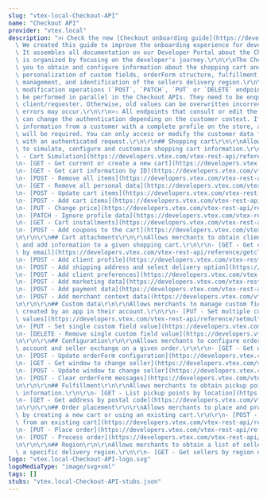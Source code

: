 ```yaml
---
slug: "vtex-local-Checkout-API"
name: "Checkout API"
provider: "vtex.local"
description: ">ℹ️ Check the new [Checkout onboarding guide](https://developers.vtex.com/vtex-rest-api/docs/checkout-overview).\
  \ We created this guide to improve the onboarding experience for developers at VTEX.\
  \ It assembles all documentation on our Developer Portal about the Checkout and\
  \ is organized by focusing on the developer's journey.\r\n\r\nThe Checkout API allows\
  \ you to obtain and configure information about the shopping cart and its attachments,\
  \ personalization of custom fields, orderForm structure, fulfillment data, order\
  \ management, and identification of the sellers delivery region.\r\n\r\n>ℹ️ Data\
  \ modification operations (`POST`, `PATCH`, `PUT` or `DELETE` endpoints) shall not\
  \ be performed in parallel in the Checkout APIs. They need to be enqueued by the\
  \ client/requester. Otherwise, old values ​​can be overwritten incorrectly or competition\
  \ errors may occur.\r\n\r\n>⚠️ All endpoints that consult or edit the orderForm\
  \ can change the authentication depending on the customer context. If you are handling\
  \ information from a customer with a complete profile on the store, authentication\
  \ will be required. You can only access or modify the customer data for these profiles\
  \ with an authenticated request.\r\n\r\n## Shopping cart\r\n\r\nAllows merchants\
  \ to simulate, configure and customize shopping cart information.\r\n\r\n- [POST\
  \ - Cart Simulation](https://developers.vtex.com/vtex-rest-api/reference/cartsimulation)\r\
  \n- [GET - Get current or create a new cart](https://developers.vtex.com/vtex-rest-api/reference/createanewcart)\r\
  \n- [GET - Get cart information by ID](https://developers.vtex.com/vtex-rest-api/reference/getcartinformationbyid)\r\
  \n- [POST - Remove all items](https://developers.vtex.com/vtex-rest-api/reference/removeallitems)\r\
  \n- [GET - Remove all personal data](https://developers.vtex.com/vtex-rest-api/reference/removeallpersonaldata)\r\
  \n- [POST - Update cart items](https://developers.vtex.com/vtex-rest-api/reference/itemsupdate)\r\
  \n- [POST - Add cart items](https://developers.vtex.com/vtex-rest-api/reference/items)\r\
  \n- [PUT - Change price](https://developers.vtex.com/vtex-rest-api/reference/pricechange)\r\
  \n- [PATCH - Ignore profile data](https://developers.vtex.com/vtex-rest-api/reference/ignoreprofiledata)\r\
  \n- [GET - Cart installments](https://developers.vtex.com/vtex-rest-api/reference/getcartinstallments)\r\
  \n- [POST - Add coupons to the cart](https://developers.vtex.com/vtex-rest-api/reference/addcoupons)\r\
  \n\r\n\r\n## Cart attachments\r\n\r\nAllows merchants to obtain client profiles\
  \ and add information to a given shopping cart.\r\n\r\n- [GET - Get client profile\
  \ by email](https://developers.vtex.com/vtex-rest-api/reference/getclientprofilebyemail)\r\
  \n- [POST - Add client profile](https://developers.vtex.com/vtex-rest-api/reference/addclientprofile)\r\
  \n- [POST - Add shipping address and select delivery option](https://developers.vtex.com/vtex-rest-api/reference/addshippingaddress)\r\
  \n- [POST - Add client preferences](https://developers.vtex.com/vtex-rest-api/reference/addclientpreferences)\r\
  \n- [POST - Add marketing data](https://developers.vtex.com/vtex-rest-api/reference/addmarketingdata)\r\
  \n- [POST - Add payment data](https://developers.vtex.com/vtex-rest-api/reference/addpaymentdata)\r\
  \n- [POST - Add merchant context data](https://developers.vtex.com/vtex-rest-api/reference/addmerchantcontextdata)\r\
  \n\r\n\r\n## Custom data\r\n\r\nAllows merchants to manage custom fields that were\
  \ created by an app in their account.\r\n\r\n- [PUT - Set multiple custom field\
  \ values](https://developers.vtex.com/vtex-rest-api/reference/setmultiplecustomfieldvalues)\r\
  \n- [PUT - Set single custom field value](https://developers.vtex.com/vtex-rest-api/reference/setsinglecustomfieldvalue)\r\
  \n- [DELETE - Remove single custom field value](https://developers.vtex.com/vtex-rest-api/reference/removesinglecustomfieldvalue)\r\
  \n\r\n\r\n## Configuration\r\n\r\nAllows merchants to configure orderForm in the\
  \ account and seller exchange on a given order.\r\n\r\n- [GET - Get orderForm configuration](https://developers.vtex.com/vtex-rest-api/reference/getorderformconfiguration)\r\
  \n- [POST - Update orderForm configuration](https://developers.vtex.com/vtex-rest-api/reference/updateorderformconfiguration)\r\
  \n- [GET - Get window to change seller](https://developers.vtex.com/vtex-rest-api/reference/getwindowtochangeseller)\r\
  \n- [POST - Update window to change seller](https://developers.vtex.com/vtex-rest-api/reference/updatewindowtochangeseller)\r\
  \n- [POST - Clear orderForm messages](https://developers.vtex.com/vtex-rest-api/reference/clearorderformmessages)\r\
  \n\r\n\r\n## Fulfillment\r\n\r\nAllows merchants to obtain pickup points and address\
  \ information.\r\n\r\n- [GET - List pickup points by location](https://developers.vtex.com/vtex-rest-api/reference/listpickupppointsbylocation)\r\
  \n- [GET - Get address by postal code](https://developers.vtex.com/vtex-rest-api/reference/getaddressbypostalcode)\r\
  \n\r\n\r\n## Order placement\r\n\r\nAllows merchants to place and process orders\
  \ by creating a new cart or using an existing cart.\r\n\r\n- [POST - Place order\
  \ from an existing cart](https://developers.vtex.com/vtex-rest-api/reference/placeorderfromexistingorderform)\r\
  \n- [PUT - Place order](https://developers.vtex.com/vtex-rest-api/reference/placeorder)\r\
  \n- [POST - Process order](https://developers.vtex.com/vtex-rest-api/reference/processorder)\r\
  \n\r\n\r\n## Region\r\n\r\nAllows merchants to obtain a list of sellers serving\
  \ a specific delivery region.\r\n\r\n- [GET - Get sellers by region or address](https://developers.vtex.com/vtex-rest-api/reference/getsellersbyregion)"
logo: "vtex.local-Checkout-API-logo.svg"
logoMediaType: "image/svg+xml"
tags: []
stubs: "vtex.local-Checkout-API-stubs.json"
---
```

